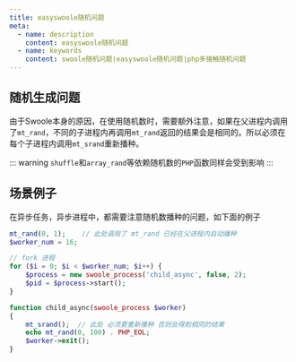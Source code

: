 ```yaml
---
title: easyswoole随机问题
meta:
  - name: description
    content: easyswoole随机问题
  - name: keywords
    content: swoole随机问题|easyswoole随机问题|php多接触随机问题
---
```

## 随机生成问题

由于Swoole本身的原因，在使用随机数时，需要额外注意，如果在父进程内调用了`mt_rand`，不同的子进程内再调用`mt_rand`返回的结果会是相同的。所以必须在每个子进程内调用`mt_srand`重新播种。

::: warning 
`shuffle`和`array_rand`等依赖随机数的`PHP`函数同样会受到影响
:::


## 场景例子

在异步任务，异步进程中，都需要注意随机数播种的问题，如下面的例子

```php
mt_rand(0, 1);    // 此处调用了 mt_rand 已经在父进程内自动播种
$worker_num = 16;

// fork 进程
for ($i = 0; $i < $worker_num; $i++) {
    $process = new swoole_process('child_async', false, 2);
    $pid = $process->start();
}

function child_async(swoole_process $worker)
{
    mt_srand();  // 此处 必须要重新播种 否则会得到相同的结果
    echo mt_rand(0, 100) . PHP_EOL;
    $worker->exit();
}
```

